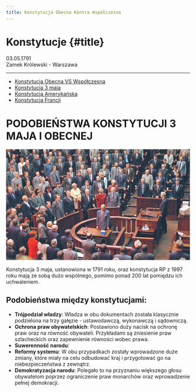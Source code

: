 ```yaml
---
title: Konstytucja Obecna Kontra Współczesna
---
```


# Konstytucje {#title}

<div id="subtitleL">03.05.1791</div><div id="subtitleR">Zamek Królewski - Warszawa</div>

---

- [Konstytucja Obecna VS Współczesna](index)
- [Konstytucja 3 maja](kostytucja3maja)
- [Konstytucja Amerykańska](konstytucjaAmerykanska)
- [Konstytucja Francji](konstytucjaFrancuska)

# PODOBIEŃSTWA KONSTYTUCJI 3 MAJA I OBECNEJ  

![Konstytucja](wspolczesne-kontra-stare.png)

Konstytucja 3 maja, ustanowiona w 1791 roku, oraz konstytucja RP z 1997 roku mają ze sobą dużo wspólnego, pomimo ponad 200 lat pomiędzu ich uchwaleniem.

## Podobieństwa między konstytucjami:  

* **Trójpodział władzy**: Władza w obu dokumentach została klasycznie podzielona na trzy gałęzie - ustawodawczą, wykonawczą i sądowniczą.  
* **Ochrona praw obywatelskich**: Postawiono duży nacisk na ochronę praw oraz na równość obywateli. Przykładami są zniesienie praw szlacheckich oraz zapewnienie równości wobec prawa.  
* **Suwerenność narodu**: 
* **Reformy systemu**: W obu przypadkach zostały wprowadzone duże zmiany, które miały na celu odbudować kraj i przygotować go na niebezpieczeństwa z zewnątrz.  
* **Demokratyzacja narodu**: Polegało to na przyznaniu większego głosu obywatelom poprzez ograniczenie praw monarchów oraz wprowadzenie pełnej demokracji.